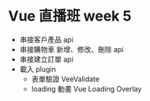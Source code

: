 # Vue 直播班 week 5
- 串接客戶產品 api
- 串接購物車 新增、修改、刪除 api
- 串接建立訂單 api
- 載入 plugin
  - 表單驗證 VeeValidate
  - loading 動畫 Vue Loading Overlay